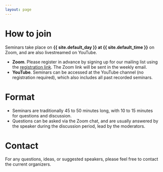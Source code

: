 ```yaml
---
layout: page
---
```


# How to join

Seminars take place on **{{ site.default_day }} at {{ site.default_time }}** on Zoom, and are also livestreamed on YouTube.

- **Zoom**. Please register in advance by signing up for our mailing list using the [registration link](/registration). The Zoom link will be sent in the weekly email.
- **YouTube**. Seminars can be accessed at the YouTube channel (no registration required), which also includes all past recorded seminars.

# Format 

- Seminars are traditionally 45 to 50 minutes long, with 10 to 15 minutes for questions and discussion. 
- Questions can be asked via the Zoom chat, and are usually answered by the speaker during the discussion period, lead by the moderators.

# Contact

For any questions, ideas, or suggested speakers, please feel free to contact the current organizers.